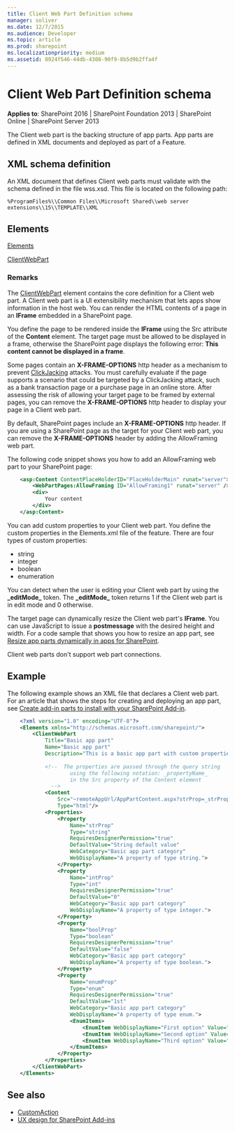 ```yaml
---
title: Client Web Part Definition schema
manager: soliver
ms.date: 12/7/2015
ms.audience: Developer
ms.topic: article
ms.prod: sharepoint
ms.localizationpriority: medium
ms.assetid: 8924f546-44db-4308-90f9-8b5d9b2ffa4f
---
```


# Client Web Part Definition schema

**Applies to**: SharePoint 2016 | SharePoint Foundation 2013 | SharePoint Online | SharePoint Server 2013

The Client web part is the backing structure of app parts. App parts are defined in XML documents and deployed as part of a Feature.

## XML schema definition

An XML document that defines Client web parts must validate with the schema defined in the file wss.xsd. This file is located on the following path: 

`%ProgramFiles%\\Common Files\\Microsoft Shared\\web server extensions\\15\\TEMPLATE\\XML`

## Elements

[Elements](elements-element-custom-action.md)

[ClientWebPart](customactiongroup-element-custom-action.md)

### Remarks

The [ClientWebPart](customactiongroup-element-custom-action.md) element contains the core definition for a Client web part. A Client web part is a UI extensibility mechanism that lets apps show information in the host web. You can render the HTML contents of a page in an **IFrame** embedded in a SharePoint page.

You define the page to be rendered inside the **IFrame** using the Src attribute of the **Content** element. The target page must be allowed to be displayed in a frame, otherwise the SharePoint page displays the following error: **This content cannot be displayed in a frame**. 

Some pages contain an **X-FRAME-OPTIONS** http header as a mechanism to prevent
[ClickJacking](https://blogs.msdn.microsoft.com/ieinternals/2010/03/30/combating-clickjacking-with-x-frame-options/) attacks. You must carefully evaluate if the page supports a scenario that could be targeted by a ClickJacking attack, such as a bank transaction page or a purchase page in an online store. After assessing the risk of allowing your target page to be framed by external pages, you can remove the **X-FRAME-OPTIONS** http header to display your page in a Client web part.

By default, SharePoint pages include an **X-FRAME-OPTIONS** http header. If you are using a SharePoint page as the target for your Client web part, you can remove the **X-FRAME-OPTIONS** header by adding the AllowFraming web part. 

The following code snippet shows you how to add an AllowFraming web part to your SharePoint page:

```xml
    <asp:Content ContentPlaceHolderID="PlaceHolderMain" runat="server">
        <WebPartPages:AllowFraming ID="AllowFraming1" runat="server" />
        <div>
            Your content
        </div>
    </asp:Content>
```

You can add custom properties to your Client web part. You define the custom properties in the Elements.xml file of the feature. There are four types of custom properties:

-   string
-   integer
-   boolean
-   enumeration

You can detect when the user is editing your Client web part by using the **\_editMode\_** token. The **\_editMode\_** token returns 1 if the Client web part is in edit mode and 0 otherwise.

The target page can dynamically resize the Client web part's **IFrame**. You can use JavaScript to issue a **postmessage** with the desired height and width. For a code sample that shows you how to resize an app part, see [Resize app parts dynamically in apps for SharePoint](https://code.msdn.microsoft.com/officeapps/SharePoint-2013-Resize-app-594acc88).

Client web parts don't support web part connections.

## Example

The following example shows an XML file that declares a Client web part. For an article that shows the steps for creating and deploying an app part, see [Create add-in parts to install with your SharePoint Add-in](../sp-add-ins/create-add-in-parts-to-install-with-your-sharepoint-add-in.md).

```XML
    <?xml version="1.0" encoding="UTF-8"?>
    <Elements xmlns="http://schemas.microsoft.com/sharepoint/">
        <ClientWebPart
            Title="Basic app part"
            Name="Basic app part"
            Description="This is a basic app part with custom properties." >
            
            <!--  The properties are passed through the query string 
                    using the following notation: _propertyName_
                    in the Src property of the Content element  
              -->
            <Content
                Src="~remoteAppUrl/AppPartContent.aspx?strProp=_strProp_&amp;intProp=_intProp_&amp;boolProp=_boolProp_&amp;enumProp=_enumProp_&amp;editmode=_editMode_"
                Type="html"/>
            <Properties>
                <Property
                    Name="strProp"
                    Type="string"
                    RequiresDesignerPermission="true"
                    DefaultValue="String default value"
                    WebCategory="Basic app part category"
                    WebDisplayName="A property of type string.">
                </Property>
                <Property
                    Name="intProp"
                    Type="int"
                    RequiresDesignerPermission="true"
                    DefaultValue="0"
                    WebCategory="Basic app part category"
                    WebDisplayName="A property of type integer.">
                </Property>
                <Property
                    Name="boolProp"
                    Type="boolean"
                    RequiresDesignerPermission="true"
                    DefaultValue="false"
                    WebCategory="Basic app part category"
                    WebDisplayName="A property of type boolean.">
                </Property>
                <Property
                    Name="enumProp"
                    Type="enum"
                    RequiresDesignerPermission="true"
                    DefaultValue="1st"
                    WebCategory="Basic app part category"
                    WebDisplayName="A property of type enum.">
                    <EnumItems>
                        <EnumItem WebDisplayName="First option" Value="1st"/>
                        <EnumItem WebDisplayName="Second option" Value="2nd"/>
                        <EnumItem WebDisplayName="Third option" Value="3rd"/>
                    </EnumItems>
                </Property>
            </Properties>
        </ClientWebPart>
    </Elements>
```

## See also

- [CustomAction](https://msdn.microsoft.com/library/office/ms458635.aspx)
- [UX design for SharePoint Add-ins](../sp-add-ins/ux-design-for-sharepoint-add-ins.md)









